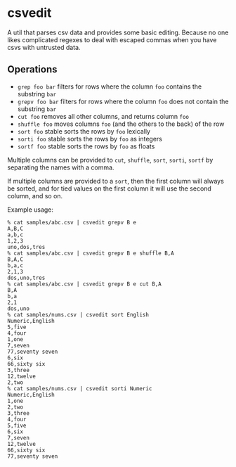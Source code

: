 # csvedit

A util that parses csv data and provides some basic editing. Because no one likes complicated regexes to deal with escaped commas when you have csvs with untrusted data.

## Operations
* `grep foo bar` filters for rows where the column `foo` contains the substring `bar`
* `grepv foo bar` filters for rows where the column `foo` does not contain the substring `bar`
* `cut foo` removes all other columns, and returns column `foo`
* `shuffle foo` moves columns `foo` (and the others to the back) of the row 
* `sort foo` stable sorts the rows by `foo` lexically
* `sorti foo` stable sorts the rows by `foo` as integers
* `sortf foo` stable sorts the rows by `foo` as floats

Multiple columns can be provided to `cut`, `shuffle`, `sort`, `sorti`, `sortf` by separating the names with a comma.

If multiple columns are provided to a `sort`, then the first column will always be sorted, and for tied values on the first column it will use the second column, and so on.

Example usage:
```
% cat samples/abc.csv | csvedit grepv B e
A,B,C
a,b,c
1,2,3
uno,dos,tres
% cat samples/abc.csv | csvedit grepv B e shuffle B,A
B,A,C
b,a,c
2,1,3
dos,uno,tres
% cat samples/abc.csv | csvedit grepv B e cut B,A    
B,A
b,a
2,1
dos,uno
% cat samples/nums.csv | csvedit sort English
Numeric,English
5,five
4,four
1,one
7,seven
77,seventy seven
6,six
66,sixty six
3,three
12,twelve
2,two
% cat samples/nums.csv | csvedit sorti Numeric
Numeric,English
1,one
2,two
3,three
4,four
5,five
6,six
7,seven
12,twelve
66,sixty six
77,seventy seven
```
